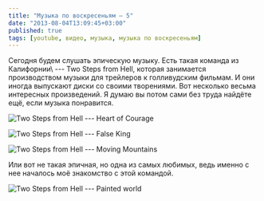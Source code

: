 ```yaml
---
title: "Музыка по воскресеньям — 5"
date: "2013-08-04T13:09:45+03:00"
published: true
tags: [youtube, видео, музыка, музыка по воскресеньям]
---
```


Сегодня будем слушать эпическую музыку. Есть такая команда из Калифорнии\ --- Two Steps from Hell, которая занимается
производством музыки для трейлеров к голливудским фильмам. И они иногда выпускают диски со своими творениями.
Вот несколько весьма интересных произведений. Я думаю вы потом сами без труда найдёте ещё, если музыка понравится.

![Two Steps from Hell --- Heart of Courage](http://www.youtube.com/watch?v=LRLdhFVzqt4)

![Two Steps from Hell --- False King](http://www.youtube.com/watch?v=WZz9mvCcyPk)

![Two Steps from Hell --- Moving Mountains](http://www.youtube.com/watch?v=bjlBCAx6330)

Или вот не такая эпичная, но одна из самых любимых, ведь именно с нее началось моё знакомство с этой командой.

![Two Steps from Hell --- Painted world](http://www.youtube.com/watch?v=qonslJnjzWM)
